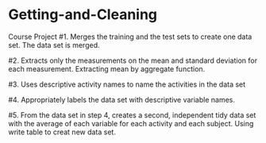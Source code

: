 # Getting-and-Cleaning
Course Project
#1. Merges the training and the test sets to create one data set.
The data set is merged.

#2. Extracts only the measurements on the mean and standard deviation for each measurement. 
Extracting mean by aggregate function.

#3. Uses descriptive activity names to name the activities in the data set

#4. Appropriately labels the data set with descriptive variable names. 

#5. From the data set in step 4, creates a second, independent tidy data set with the average of each variable for each activity and each subject.
Using write table to creat new data set.
